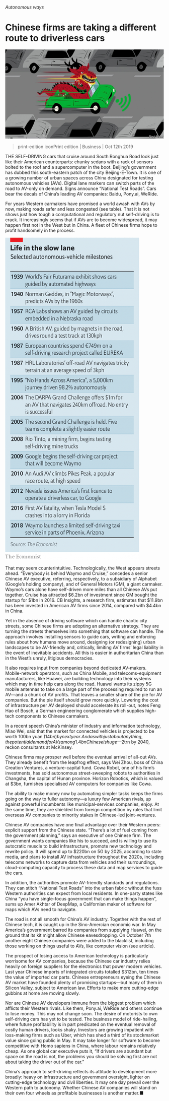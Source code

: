 ###### Autonomous ways

# Chinese firms are taking a different route to driverless cars 

![image](images/20191012_WBD002_0.jpg) 

> print-edition iconPrint edition | Business | Oct 12th 2019 

THE SELF-DRIVING cars that cruise around South Ronghua Road look just like their American counterparts: chunky sedans with a rack of sensors bolted to the roof and a supercomputer in the boot. Beijing’s government has dubbed this south-eastern patch of the city Beijing-E-Town. It is one of a growing number of urban spaces across China designated for testing autonomous vehicles (AVs). Digital lane markers can switch parts of the road to AV-only on demand. Signs announce “National Test Roads”. Cars bear the decals of China’s leading AV companies: Baidu, Pony.ai, WeRide. 

For years Western carmakers have promised a world awash with AVs by now, making roads safer and less congested (see table). That it is not shows just how tough a computational and regulatory nut self-driving is to crack. It increasingly seems that if AVs are to become widespread, it may happen first not in the West but in China. A fleet of Chinese firms hope to profit handsomely in the process. 

![image](images/20191012_WBC904.png) 

That may seem counterintuitive. Technologically, the West appears streets ahead. “Everybody is behind Waymo and Cruise,” concedes a senior Chinese AV executive, referring, respectively, to a subsidiary of Alphabet (Google’s holding company), and of General Motors (GM), a giant carmaker. Waymo’s cars alone have self-driven more miles than all Chinese AVs put together. Cruise has attracted $6.2bn of investment since GM bought the startup for $1bn in 2016. CB Insights, a research firm, estimates that $11.9bn has been invested in American AV firms since 2014, compared with $4.4bn in China. 

Yet in the absence of driving software which can handle chaotic city streets, some Chinese firms are adopting an alternative strategy. They are turning the streets themselves into something that software can handle. The approach involves installing sensors to guide cars, writing and enforcing rules about how humans move around, designing (or redesigning) urban landscapes to be AV-friendly and, critically, limiting AV firms’ legal liability in the event of inevitable accidents. All this is easier in authoritarian China than in the West’s unruly, litigious democracies. 

It also requires input from companies beyond dedicated AV-makers. Mobile-network operators, such as China Mobile, and telecoms-equipment manufacturers, like Huawei, are building technology into their systems which may in time help cars along the road. Huawei wants its zippy 5G mobile antennas to take on a large part of the processing required to run an AV—and a chunk of AV profits. That leaves a smaller share of the pie for AV companies. But the pie itself should grow more quickly. Lowering the cost of infrastructure per AV deployed should accelerate its roll-out, notes Feng Hao of Bosch, a German engineering conglomerate which supplies high-tech components to Chinese carmakers. 

In a recent speech China’s minister of industry and information technology, Miao Wei, said that the market for connected vehicles is projected to be worth 100bn yuan ($14bn) by next year. And as with just about anything, the potential demand for AVs among 1.4bn Chinese is huge—$2trn by 2040, reckon consultants at McKinsey. 

Chinese firms may prosper well before the eventual arrival of all-out AVs. They already benefit from the leapfrog effect, says Wei Zhou, boss of China Creation Ventures, a venture-capital fund. Cowa Robot, one of his firm’s investments, has sold autonomous street-sweeping robots to authorities in Changsha, the capital of Hunan province. Horizon Robotics, which is valued at $3bn, furnishes specialised AV computers for companies like Cowa. 

The ability to make money now by automating simpler tasks keeps the firms going on the way to fuller autonomy—a luxury few American rivals, up against powerful incumbents like municipal-services companies, enjoy. At the same time, they are shielded from foreign competition by rules that limit overseas AV companies to minority stakes in Chinese-led joint-ventures. 

Chinese AV companies have one final advantage over their Western peers: explicit support from the Chinese state. “There’s a lot of fuel coming from the government planning,” says an executive of one Chinese firm. The government wants companies like his to succeed, and is willing to use its autocratic muscle to build infrastructure, promote new technology and rewrite policy. It will spend up to $220bn on 5G by 2025, according to state media, and plans to install AV infrastructure throughout the 2020s, including telecoms networks to capture data from vehicles and their surroundings, cloud-computing capacity to process these data and map services to guide the cars. 

In addition, the authorities promote AV-friendly standards and regulations. They can stitch “National Test Roads” into the urban fabric without the fuss Western authorities can expect from local residents. In one-party states like China “you have single-focus government that can make things happen”, sums up Amer Akhtar of DeepMap, a Californian maker of software for maps which AVs need to navigate. 

The road is not all smooth for China’s AV industry. Together with the rest of Chinese tech, it is caught up in the Sino-Amercian economic war. In May America’s government barred its companies from supplying Huawei, on the ground that its kit might allow Chinese eavesdropping. On October 7th another eight Chinese companies were added to the blacklist, including those working on things useful to AVs, like computer vision (see article). 

The prospect of losing access to American technology is particularly worrisome for AV companies, because the Chinese car industry relies heavily on foreign suppliers for the electronics that power modern vehicles. Last year Chinese imports of integrated circuits totalled $312bn, ten times the value of imported car parts. Chinese entrepreneurs eyeing the Chinese AV market have founded plenty of promising startups—but many of them in Silicon Valley, subject to American law. Efforts to make more cutting-edge gubbins at home are moving slowly. 

Nor are Chinese AV developers immune from the biggest problem which afflicts their Western rivals. Like them, Pony.ai, WeRide and others continue to lose money. This may not change soon. The desire of motorists to own self-driving cars has yet to be tested. The business model of ride-hailing, where future profitability is in part predicated on the eventual removal of costly human drivers, looks shaky. Investors are growing impatient with loss-making firms such as Uber, which has shed a third of its stockmarket value since going public in May. It may take longer for software to become competitive with Homo sapiens in China, where labour remains relatively cheap. As one global car executive puts it, “If drivers are abundant but space on the road is not, the problems you should be solving first are not about taking the driver out of the car.” 

China’s approach to self-driving reflects its attitude to development more broadly: heavy on infrastructure and government oversight, lighter on cutting-edge technology and civil liberties. It may one day prevail over the Western path to autonomy. Whether Chinese AV companies will stand on their own four wheels as profitable businesses is another matter.■ 

